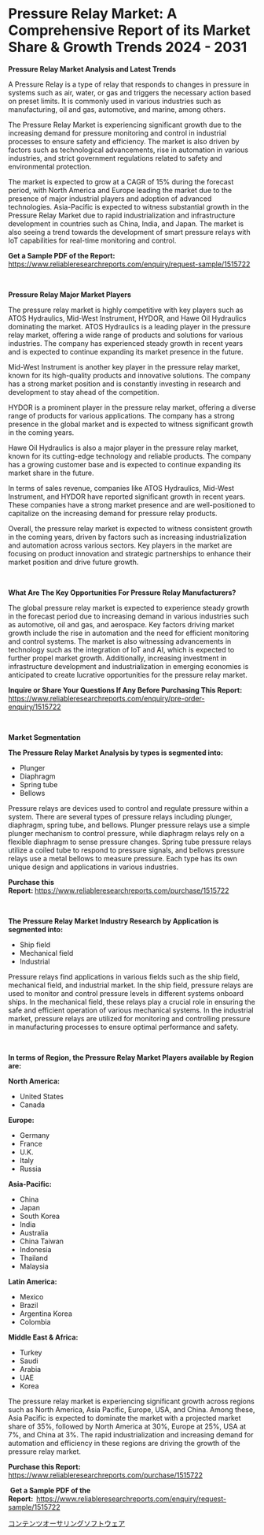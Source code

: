 <p><h1>Pressure Relay Market: A Comprehensive Report of its Market Share & Growth Trends 2024 - 2031</h1></p><p><strong>Pressure Relay Market Analysis and Latest Trends</strong></p>
<p><p>A Pressure Relay is a type of relay that responds to changes in pressure in systems such as air, water, or gas and triggers the necessary action based on preset limits. It is commonly used in various industries such as manufacturing, oil and gas, automotive, and marine, among others.</p><p>The Pressure Relay Market is experiencing significant growth due to the increasing demand for pressure monitoring and control in industrial processes to ensure safety and efficiency. The market is also driven by factors such as technological advancements, rise in automation in various industries, and strict government regulations related to safety and environmental protection.</p><p>The market is expected to grow at a CAGR of 15% during the forecast period, with North America and Europe leading the market due to the presence of major industrial players and adoption of advanced technologies. Asia-Pacific is expected to witness substantial growth in the Pressure Relay Market due to rapid industrialization and infrastructure development in countries such as China, India, and Japan. The market is also seeing a trend towards the development of smart pressure relays with IoT capabilities for real-time monitoring and control.</p></p>
<p><strong>Get a Sample PDF of the Report:&nbsp;</strong> <a href="https://www.reliableresearchreports.com/enquiry/request-sample/1515722">https://www.reliableresearchreports.com/enquiry/request-sample/1515722</a></p>
<p>&nbsp;</p>
<p><strong>Pressure Relay Major Market Players</strong></p>
<p><p>The pressure relay market is highly competitive with key players such as ATOS Hydraulics, Mid-West Instrument, HYDOR, and Hawe Oil Hydraulics dominating the market. ATOS Hydraulics is a leading player in the pressure relay market, offering a wide range of products and solutions for various industries. The company has experienced steady growth in recent years and is expected to continue expanding its market presence in the future.</p><p>Mid-West Instrument is another key player in the pressure relay market, known for its high-quality products and innovative solutions. The company has a strong market position and is constantly investing in research and development to stay ahead of the competition.</p><p>HYDOR is a prominent player in the pressure relay market, offering a diverse range of products for various applications. The company has a strong presence in the global market and is expected to witness significant growth in the coming years.</p><p>Hawe Oil Hydraulics is also a major player in the pressure relay market, known for its cutting-edge technology and reliable products. The company has a growing customer base and is expected to continue expanding its market share in the future.</p><p>In terms of sales revenue, companies like ATOS Hydraulics, Mid-West Instrument, and HYDOR have reported significant growth in recent years. These companies have a strong market presence and are well-positioned to capitalize on the increasing demand for pressure relay products.</p><p>Overall, the pressure relay market is expected to witness consistent growth in the coming years, driven by factors such as increasing industrialization and automation across various sectors. Key players in the market are focusing on product innovation and strategic partnerships to enhance their market position and drive future growth.</p></p>
<p>&nbsp;</p>
<p><strong>What Are The Key Opportunities For Pressure Relay Manufacturers?</strong></p>
<p><p>The global pressure relay market is expected to experience steady growth in the forecast period due to increasing demand in various industries such as automotive, oil and gas, and aerospace. Key factors driving market growth include the rise in automation and the need for efficient monitoring and control systems. The market is also witnessing advancements in technology such as the integration of IoT and AI, which is expected to further propel market growth. Additionally, increasing investment in infrastructure development and industrialization in emerging economies is anticipated to create lucrative opportunities for the pressure relay market.</p></p>
<p><strong>Inquire or Share Your Questions If Any Before Purchasing This Report:</strong> <a href="https://www.reliableresearchreports.com/enquiry/pre-order-enquiry/1515722">https://www.reliableresearchreports.com/enquiry/pre-order-enquiry/1515722</a></p>
<p>&nbsp;</p>
<p><strong>Market Segmentation</strong></p>
<p><strong>The Pressure Relay Market Analysis by types is segmented into:</strong></p>
<p><ul><li>Plunger</li><li>Diaphragm</li><li>Spring tube</li><li>Bellows</li></ul></p>
<p><p>Pressure relays are devices used to control and regulate pressure within a system. There are several types of pressure relays including plunger, diaphragm, spring tube, and bellows. Plunger pressure relays use a simple plunger mechanism to control pressure, while diaphragm relays rely on a flexible diaphragm to sense pressure changes. Spring tube pressure relays utilize a coiled tube to respond to pressure signals, and bellows pressure relays use a metal bellows to measure pressure. Each type has its own unique design and applications in various industries.</p></p>
<p><strong>Purchase this Report:&nbsp;</strong><a href="https://www.reliableresearchreports.com/purchase/1515722">https://www.reliableresearchreports.com/purchase/1515722</a></p>
<p>&nbsp;</p>
<p><strong>The Pressure Relay Market Industry Research by Application is segmented into:</strong></p>
<p><ul><li>Ship field</li><li>Mechanical field</li><li>Industrial</li></ul></p>
<p><p>Pressure relays find applications in various fields such as the ship field, mechanical field, and industrial market. In the ship field, pressure relays are used to monitor and control pressure levels in different systems onboard ships. In the mechanical field, these relays play a crucial role in ensuring the safe and efficient operation of various mechanical systems. In the industrial market, pressure relays are utilized for monitoring and controlling pressure in manufacturing processes to ensure optimal performance and safety.</p></p>
<p>&nbsp;</p>
<p><strong>In terms of Region, the Pressure Relay Market Players available by Region are:</strong></p>
<p>
    <p> <strong> North America: </strong>
        <ul>
            <li>United States</li>
            <li>Canada</li>
        </ul>
        </p> 
    <p> <strong> Europe: </strong>
        <ul>
            <li>Germany</li>
            <li>France</li>
            <li>U.K.</li>
            <li>Italy</li>
            <li>Russia</li>
        </ul>
        </p> 
    <p> <strong> Asia-Pacific: </strong>
        <ul>
            <li>China</li>
            <li>Japan</li>
            <li>South Korea</li>
            <li>India</li>
            <li>Australia</li>
            <li>China Taiwan</li>
            <li>Indonesia</li>
            <li>Thailand</li>
            <li>Malaysia</li>
        </ul>
        </p> 
    <p> <strong> Latin America: </strong>
        <ul>
            <li>Mexico</li>
            <li>Brazil</li>
            <li>Argentina Korea</li>
            <li>Colombia</li>
        </ul>
        </p> 
    <p> <strong> Middle East & Africa: </strong>
        <ul>
            <li>Turkey</li>
            <li>Saudi</li>
            <li>Arabia</li>
            <li>UAE</li>
            <li>Korea</li>
        </ul>
    </p>
    </p>
<p><p>The pressure relay market is experiencing significant growth across regions such as North America, Asia Pacific, Europe, USA, and China. Among these, Asia Pacific is expected to dominate the market with a projected market share of 35%, followed by North America at 30%, Europe at 25%, USA at 7%, and China at 3%. The rapid industrialization and increasing demand for automation and efficiency in these regions are driving the growth of the pressure relay market.</p></p>
<p><strong>Purchase this Report: </strong><a href="https://www.reliableresearchreports.com/purchase/1515722">https://www.reliableresearchreports.com/purchase/1515722</a></p>
<p>&nbsp;<strong>Get a Sample PDF of the Report:&nbsp;&nbsp;</strong><a href="https://www.reliableresearchreports.com/enquiry/request-sample/1515722">https://www.reliableresearchreports.com/enquiry/request-sample/1515722</a></p>
<p><strong></strong></p>
<p><p><a href="https://github.com/wkuactfdzwizk06/Market-Research-Report-List-1/blob/main/193868412110.md">コンテンツオーサリングソフトウェア</a></p></p>